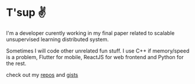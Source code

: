 # T'sup ✌️

I'm a developer curently working in my final paper related to scalable unsupervised learning distributed system.

Sometimes I will code other unrelated fun stuff. I use C++ if memory/speed is a problem, Flutter for mobile, ReactJS for web frontend and Python for the rest.

check out my [repos](https://github.com/giuliano-oliveira?tab=repositories) and [gists](https://gist.github.com/giuliano-oliveira)

